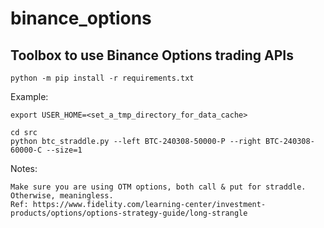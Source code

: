 # binance_options
## Toolbox to use Binance Options trading APIs 

```
python -m pip install -r requirements.txt
```

Example:

```
export USER_HOME=<set_a_tmp_directory_for_data_cache>

cd src
python btc_straddle.py --left BTC-240308-50000-P --right BTC-240308-60000-C --size=1
```

Notes:
```
Make sure you are using OTM options, both call & put for straddle. Otherwise, meaningless.
Ref: https://www.fidelity.com/learning-center/investment-products/options/options-strategy-guide/long-strangle
```
